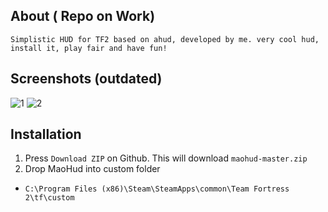 ## About ( Repo on Work)
```
Simplistic HUD for TF2 based on ahud, developed by me. very cool hud, install it, play fair and have fun!
```

## Screenshots (outdated)

![1](https://files.catbox.moe/kc6iok.jpg)
![2](https://files.catbox.moe/cq0jfl.jpg)

## Installation

1. Press `Download ZIP` on Github. This will download `maohud-master.zip`
2. Drop MaoHud into custom folder
+ `C:\Program Files (x86)\Steam\SteamApps\common\Team Fortress 2\tf\custom`
